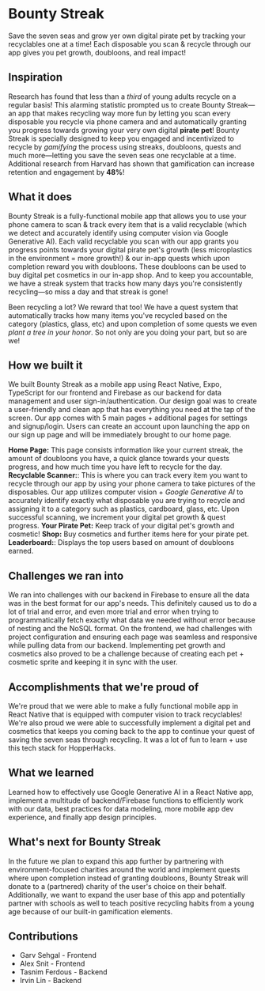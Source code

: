 # Bounty Streak
Save the seven seas and grow yer own digital pirate pet by tracking your recyclables one at a time! Each disposable you scan & recycle through our app gives you pet growth, doubloons, and real impact!

## Inspiration
Research has found that less than a _third_ of young adults recycle on a regular basis! This alarming statistic prompted us to create Bounty Streak—an app that makes recycling way more fun by letting you scan every disposable you recycle via phone camera and and automatically granting you progress towards growing your very own digital **pirate pet**! Bounty Streak is specially designed to keep you engaged and incentivized to recycle by _gamifying_ the process using streaks, doubloons, quests and much more—letting you save the seven seas one recyclable at a time. Additional research from Harvard has shown that gamification can increase retention and engagement by **48%**!

## What it does
Bounty Streak is a fully-functional mobile app that allows you to use your phone camera to scan & track every item that is a valid recyclable (which we detect and accurately identify using computer vision via Google Generative AI). Each valid recyclable you scan with our app grants you progress points towards your digital pirate pet's growth (less microplastics in the environment = more growth!) & our in-app quests which upon completion reward you with doubloons. These doubloons can be used to buy digital pet cosmetics in our in-app shop. And to keep you accountable, we have a streak system that tracks how many days you're consistently recycling—so miss a day and that streak is gone!

Been recycling a lot? We reward that too! We have a quest system that automatically tracks how many items you've recycled based on the category (plastics, glass, etc) and upon completion of some quests we even _plant a tree in your honor_. So not only are you doing your part, but so are we!

## How we built it
We built Bounty Streak as a mobile app using React Native, Expo, TypeScript for our frontend and Firebase as our backend for data management and user sign-in/authentication. Our design goal was to create a user-friendly and clean app that has everything you need at the tap of the screen. Our app comes with 5 main pages + additional pages for settings and signup/login. Users can create an account upon launching the app on our sign up page and will be immediately brought to our home page. 

**Home Page:** This page consists information like your current streak, the amount of doubloons you have, a quick glance towards your quests progress, and how much time you have left to recycle for the day.
**Recyclable Scanner:**: This is where you can track every item you want to recycle through our app by using your phone camera to take pictures of the disposables. Our app utilizes computer vision + _Google Generative AI_ to accurately identify exactly what disposable you are trying to recycle and assigning it to a category such as plastics, cardboard, glass, etc. Upon successful scanning, we increment your digital pet growth & quest progress.
**Your Pirate Pet:** Keep track of your digital pet's growth and cosmetic!
**Shop:** Buy cosmetics and further items here for your pirate pet.
**Leaderboard:**: Displays the top users based on amount of doubloons earned.

## Challenges we ran into
We ran into challenges with our backend in Firebase to ensure all the data was in the best format for our app's needs. This definitely caused us to do a lot of trial and error, and even more trial and error when trying to programmatically fetch exactly what data we needed without error because of nesting and the NoSQL format. On the frontend, we had challenges with project configuration and ensuring each page was seamless and responsive while pulling data from our backend. Implementing pet growth and cosmetics also proved to be a challenge because of creating each pet + cosmetic sprite and keeping it in sync with the user.

## Accomplishments that we're proud of
We're proud that we were able to make a fully functional mobile app in React Native that is equipped with computer vision to track recyclables! We're also proud we were able to successfully implement a digital pet and cosmetics that keeps you coming back to the app to continue your quest of saving the seven seas through recycling. It was a lot of fun to learn + use this tech stack for HopperHacks.

## What we learned
Learned how to effectively use Google Generative AI in a React Native app, implement a multitude of backend/Firebase functions to efficiently work with our data, best practices for data modeling, more mobile app dev experience, and finally app design principles.

## What's next for Bounty Streak
In the future we plan to expand this app further by partnering with environment-focused charities around the world and implement quests where upon completion instead of granting doubloons, Bounty Streak will donate to a (partnered) charity of the user's choice on their behalf. Additionally, we want to expand the user base of this app and potentially partner with schools as well to teach positive recycling habits from a young age because of our built-in gamification elements.

## Contributions
- Garv Sehgal - Frontend
- Alex Snit - Frontend
- Tasnim Ferdous - Backend
- Irvin Lin - Backend